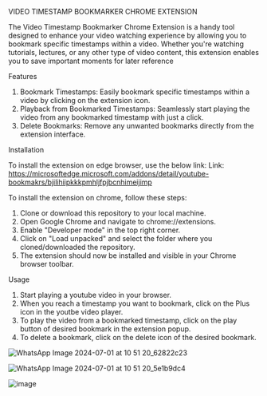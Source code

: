 VIDEO TIMESTAMP BOOKMARKER CHROME EXTENSION


The Video Timestamp Bookmarker Chrome Extension is a handy tool designed to enhance your video watching experience by allowing you to bookmark specific timestamps within a video. 
Whether you're watching tutorials, lectures, or any other type of video content, this extension enables you to save important moments for later reference

Features

1. Bookmark Timestamps: Easily bookmark specific timestamps within a video by clicking on the extension icon.
2. Playback from Bookmarked Timestamps: Seamlessly start playing the video from any bookmarked timestamp with just a click.
3. Delete Bookmarks: Remove any unwanted bookmarks directly from the extension interface.

Installation

To install the extension on edge browser, use the below link: 
  Link: https://microsoftedge.microsoft.com/addons/detail/youtube-bookmakrs/bjilihiipkkkpmhljfpjbcnhimeijimp

To install the extension on chrome, follow these steps:

1. Clone or download this repository to your local machine.
2. Open Google Chrome and navigate to chrome://extensions.
3. Enable "Developer mode" in the top right corner.
4. Click on "Load unpacked" and select the folder where you cloned/downloaded the repository.
5. The extension should now be installed and visible in your Chrome browser toolbar.

Usage
1. Start playing a youtube video in your browser.
2. When you reach a timestamp you want to bookmark, click on the Plus icon in the youtbe video player.
3. To play the video from a bookmarked timestamp, click on the play button of desired bookmark in the extension popup.
4. To delete a bookmark, click on the delete icon of the desired bookmark.


![WhatsApp Image 2024-07-01 at 10 51 20_62822c23](https://github.com/tusharsethi747/ChromeExt/assets/99126638/f7d72c11-d18f-4854-ac73-d687ae072271)

![WhatsApp Image 2024-07-01 at 10 51 20_5e1b9dc4](https://github.com/tusharsethi747/ChromeExt/assets/99126638/2f789c86-2994-4bf3-bf0b-a97bd96781c5)

![image](https://github.com/tusharsethi747/ChromeExt/assets/99126638/4c9eaec2-7315-466f-b012-4194e9fe49bb)
